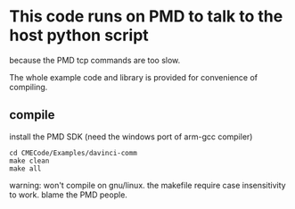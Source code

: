 # This code runs on PMD to talk to the host python script

because the PMD tcp commands are too slow.

The whole example code and library is provided for convenience of compiling.

## compile

install the PMD SDK (need the windows port of arm-gcc compiler)

```
cd CMECode/Examples/davinci-comm
make clean
make all
```

warning: won't compile on gnu/linux. the makefile require case insensitivity to work. blame the PMD people.
